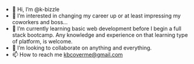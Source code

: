- 👋 Hi, I’m @k-bizzle
- 👀 I’m interested in changing my career up or at least impressing my coworkers and boss...
- 🌱 I’m currently learning basic web development before I begin a full stack bootcamp. Any knowledge and experience on that learning type of platform, is welcome.
- 💞️ I’m looking to collaborate on anything and everything.
- 📫 How to reach me kbcoverme@gmail.com

<!---
k-bizzle/k-bizzle is a ✨ special ✨ repository because its `README.md` (this file) appears on your GitHub profile.
You can click the Preview link to take a look at your changes.
--->
